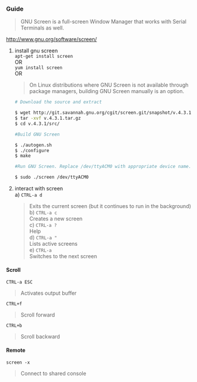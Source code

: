 ### Guide

> GNU Screen is a full-screen Window Manager that works with Serial Terminals as well.

http://www.gnu.org/software/screen/


1. install gnu screen   
    `apt-get install screen`   
    OR   
    `yum install screen`   
    OR   
    > On Linux distributions where GNU Screen is not available through package managers, building GNU Screen manually is an option.   
    ```sh
    # Download the source and extract

    $ wget http://git.savannah.gnu.org/cgit/screen.git/snapshot/v.4.3.1.tar.gz
    $ tar -xvf v.4.3.1.tar.gz
    $ cd v.4.3.1/src/

    #Build GNU Screen

    $ ./autogen.sh
    $ ./configure
    $ make

    #Run GNU Screen. Replace /dev/ttyACM0 with appropriate device name.

    $ sudo ./screen /dev/ttyACM0
    ``` 


2. interact with screen   
    a) `CTRL-a d`   
    > Exits the current screen (but it continues to run in the background)   
    b) `CTRL-a c`   
    > Creates a new screen   
    c) `CTRL-a ?`   
    > Help   
    d) `CTRL-a "`   
    > Lists active screens   
    e) `CTRL-a`   
    > Switches to the next screen     

#### Scroll   
`CTRL-a ESC`   
> Activates output buffer   

`CTRL+f`   
> Scroll forward   

`CTRL+b`   
> Scroll backward   


#### Remote   


`screen -x`   
> Connect to shared console   
